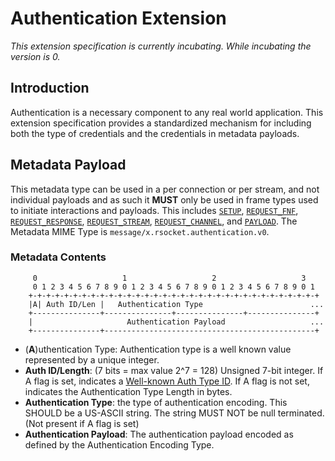 # Authentication Extension

_This extension specification is currently incubating.  While incubating the version is 0._

## Introduction
Authentication is a necessary component to any real world application. This extension specification provides a standardized mechanism for including both the type of credentials and the credentials in metadata payloads.

## Metadata Payload
This metadata type can be used in a per connection or per stream, and not individual payloads and as such it **MUST** only be used in frame types used to initiate interactions and payloads.  This includes [`SETUP`][s], [`REQUEST_FNF`][rf], [`REQUEST_RESPONSE`][rr], [`REQUEST_STREAM`][rs], [`REQUEST_CHANNEL`][rc], and [`PAYLOAD`][p].  The Metadata MIME Type is `message/x.rsocket.authentication.v0`.

[s]:  ../../Protocol.md#frame-setup
[p]:  ../../Protocol.md#frame-payload
[rc]: ../../Protocol.md#frame-request-channel
[rf]: ../../Protocol.md#frame-fnf
[rr]: ../../Protocol.md#frame-request-response
[rs]: ../../Protocol.md#frame-request-stream


### Metadata Contents
```
     0                   1                   2                   3
     0 1 2 3 4 5 6 7 8 9 0 1 2 3 4 5 6 7 8 9 0 1 2 3 4 5 6 7 8 9 0 1
    +-+-+-+-+-+-+-+-+-+-+-+-+-+-+-+-+-+-+-+-+-+-+-+-+-+-+-+-+-+-+-+-+
    |A| Auth ID/Len |   Authentication Type                        ...
    +---------------+---------------+---------------+---------------+
    |                     Authentication Payload                   ...
    +---------------+-----------------------------------------------+
```

* (**A**)uthentication Type: Authentication type is a well known value represented by a unique integer.
* **Auth ID/Length**: (7 bits = max value 2^7 = 128) Unsigned 7-bit integer.  If A flag is set, indicates a [Well-known Auth Type ID][wk].  If A flag is not set, indicates the Authentication Type Length in bytes.
* **Authentication Type**: the type of authentication encoding. This SHOULD be a US-ASCII string.  The string MUST NOT be null terminated.  (Not present if A flag is set)
* **Authentication Payload**: The authentication payload encoded as defined by the Authentication Encoding Type.

[wk]: WellKnownAuthTypes.md